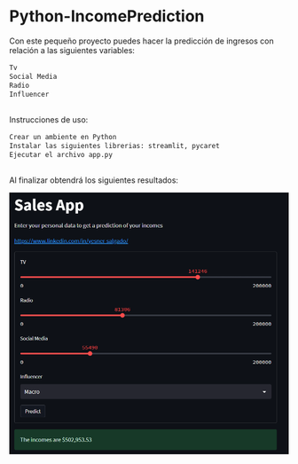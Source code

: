 # Python-IncomePrediction

Con este pequeño proyecto puedes hacer la predicción de ingresos con relación a las siguientes variables:

``` 
Tv
Social Media
Radio
Influencer
    
 ```

Instrucciones de uso:

``` 
Crear un ambiente en Python
Instalar las siguientes librerias: streamlit, pycaret
Ejecutar el archivo app.py
    
 ```

 Al finalizar obtendrá los siguientes resultados:

 ![Image text](https://github.com/Yesner/Python-IncomePrediction/blob/8e3355100a5b1f03de6a7daf2c723dfa16651805/Assets/01.png)